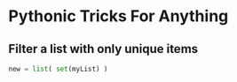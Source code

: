 # Pythonic Tricks For Anything

## Filter a list with only unique items

```py
new = list( set(myList) )
```